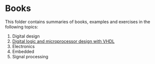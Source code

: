 # Books

This folder contains summaries of books, examples and exercises in the following topics:

1. Digital design
  1. [Digital logic and microprocessor design with VHDL](digital_design/Digital_Logic_and_microprocessor_Design_with_VHDL)
2. Electronics
3. Embedded
4. Signal processing
